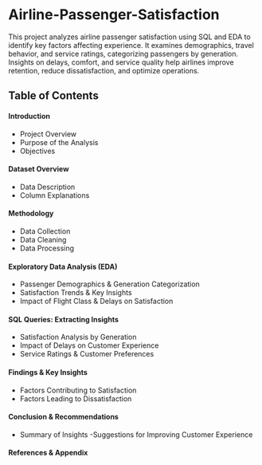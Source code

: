 # Airline-Passenger-Satisfaction
This project analyzes airline passenger satisfaction using SQL and EDA to identify key factors affecting experience. It examines demographics, travel behavior, and service ratings, categorizing passengers by generation. Insights on delays, comfort, and service quality help airlines improve retention, reduce dissatisfaction, and optimize operations.
## Table of Contents
#### Introduction
- Project Overview
- Purpose of the Analysis
- Objectives
#### Dataset Overview
- Data Description
- Column Explanations
#### Methodology
- Data Collection
- Data Cleaning
- Data Processing
#### Exploratory Data Analysis (EDA)
- Passenger Demographics & Generation Categorization
- Satisfaction Trends & Key Insights
- Impact of Flight Class & Delays on Satisfaction
#### SQL Queries: Extracting Insights
- Satisfaction Analysis by Generation
- Impact of Delays on Customer Experience
- Service Ratings & Customer Preferences
#### Findings & Key Insights
- Factors Contributing to Satisfaction
- Factors Leading to Dissatisfaction
#### Conclusion & Recommendations
- Summary of Insights
-Suggestions for Improving Customer Experience
#### References & Appendix































